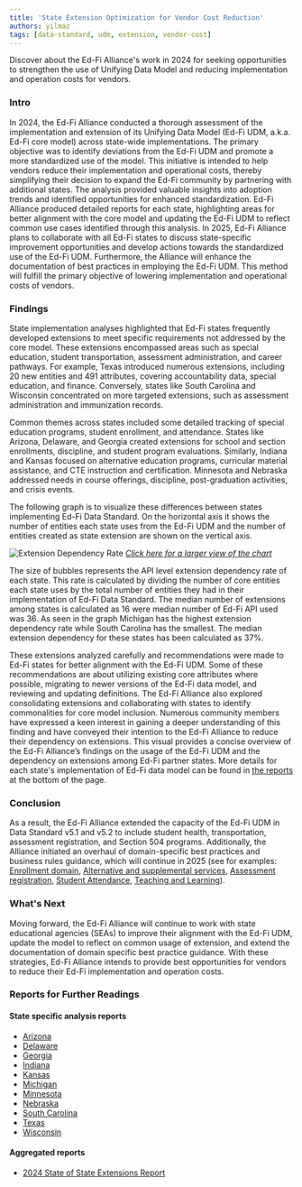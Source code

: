 ```yaml
---
title: 'State Extension Optimization for Vendor Cost Reduction'
authors: yilmaz
tags: [data-standard, udm, extension, vendor-cost]
---
```


Discover about the Ed-Fi Alliance's work in 2024 for seeking opportunities to strengthen the use of Unifying Data Model and reducing implementation and operation costs for vendors.

<!-- truncate -->

### Intro

In 2024, the Ed-Fi Alliance conducted a thorough assessment of the implementation and extension of its Unifying Data Model (Ed-Fi UDM, a.k.a. Ed-Fi core model) across state-wide implementations. The primary objective was to identify deviations from the Ed-Fi UDM and promote a more standardized use of the model. This initiative is intended to help vendors reduce their implementation and operational costs, thereby simplifying their decision to expand the Ed-Fi community by partnering with additional states. The analysis provided valuable insights into adoption trends and identified opportunities for enhanced standardization. Ed-Fi Alliance produced detailed reports for each state, highlighting areas for better alignment with the core model and updating the Ed-Fi UDM to reflect common use cases identified through this analysis. In 2025, Ed-Fi Alliance plans to collaborate with all Ed-Fi states to discuss state-specific improvement opportunities and develop actions towards the standardized use of the Ed-Fi UDM. Furthermore, the Alliance will enhance the documentation of best practices in employing the Ed-Fi UDM. This method will fulfill the primary objective of lowering implementation and operational costs of vendors.

### Findings

State implementation analyses highlighted that Ed-Fi states frequently developed extensions to meet specific requirements not addressed by the core model. These extensions encompassed areas such as special education, student transportation, assessment administration, and career pathways. For example, Texas introduced numerous extensions, including 20 new entities and 491 attributes, covering accountability data, special education, and finance. Conversely, states like South Carolina and Wisconsin concentrated on more targeted extensions, such as assessment administration and immunization records.

Common themes across states included some detailed tracking of special education programs, student enrollment, and attendance. States like Arizona, Delaware, and Georgia created extensions for school and section enrollments, discipline, and student program evaluations. Similarly, Indiana and Kansas focused on alternative education programs, curricular material assistance, and CTE instruction and certification. Minnesota and Nebraska addressed needs in course offerings, discipline, post-graduation activities, and crisis events.

The following graph is to visualize these differences between states implementing Ed-Fi Data Standard. On the horizontal axis it shows the number of entities each state uses from the Ed-Fi UDM and the number of entities created as state extension are shown on the vertical axis.

![Extension Dependency Rate](https://edfidocs.blob.core.windows.net/$web/assets/dev-blog/2024-state-extension-analysis/DevBlog_2024StateExtensionAnalysis_DependencyRate.jpg)
[_Click here for a larger view of the chart_](https://edfidocs.blob.core.windows.net/$web/assets/dev-blog/2024-state-extension-analysis/DevBlog_2024StateExtensionAnalysis_DependencyRate.jpg)

The size of bubbles represents the API level extension dependency rate of each state. This rate is calculated by dividing the number of core entities each state uses by the total number of entities they had in their implementation of Ed-Fi Data Standard. The median number of extensions among states is calculated as 16 were median number of Ed-Fi API used was 36. As seen in the graph Michigan has the highest extension dependency rate while South Carolina has the smallest. The median extension dependency for these states has been calculated as 37%.

These extensions analyzed carefully and recommendations were made to Ed-Fi states for better alignment with the Ed-Fi UDM. Some of these recommendations are about utilizing existing core attributes where possible, migrating to newer versions of the Ed-Fi data model, and reviewing and updating definitions. The Ed-Fi Alliance also explored consolidating extensions and collaborating with states to identify commonalities for core model inclusion. Numerous community members have expressed a keen interest in gaining a deeper understanding of this finding and have conveyed their intention to the Ed-Fi Alliance to reduce their dependency on extensions. This visual provides a concise overview of the Ed-Fi Alliance’s findings on the usage of the Ed-Fi UDM and the dependency on extensions among Ed-Fi partner states. More details for each state's implementation of Ed-Fi data model can be found in [the reports](/blog/2025/02/28/#reports-for-further-readings) at the bottom of the page.

### Conclusion

As a result, the Ed-Fi Alliance extended the capacity of the Ed-Fi UDM in Data Standard v5.1 and v5.2 to include student health, transportation, assessment registration, and Section 504 programs. Additionally, the Alliance initiated an overhaul of domain-specific best practices and business rules guidance, which will continue in 2025 (see for examples: [Enrollment domain](/reference/data-exchange/data-standard/model-reference/enrollment-domain/best-practices), [Alternative and supplemental services](/reference/data-exchange/data-standard/model-reference/alternative-and-supplemental-services-domain/best-practices), [Assessment registration](/reference/data-exchange/data-standard/model-reference/assessment-registration-domain/best-practices), [Student Attendance](/reference/data-exchange/data-standard/model-reference/student-attendance-domain/best-practices-and-use-cases/), [Teaching and Learning](https://docs.ed-fi.org/reference/data-exchange/data-standard/model-reference/teaching-and-learning-domain/best-practices)).

### What's Next

Moving forward, the Ed-Fi Alliance will continue to work with state educational agencies (SEAs) to improve their alignment with the Ed-Fi UDM, update the model to reflect on common usage of extension, and extend the documentation of domain specific best practice guidance. With these strategies, Ed-Fi Alliance intends to provide best opportunities for vendors to reduce their Ed-Fi implementation and operation costs.

### Reports for Further Readings

#### State specific analysis reports

* [Arizona](https://edfidocs.blob.core.windows.net/$web/assets/dev-blog/2024-state-extension-analysis/StateExtensionsAnalysis_AZ.pdf)
* [Delaware](https://edfidocs.blob.core.windows.net/$web/assets/dev-blog/2024-state-extension-analysis/StateExtensionsAnalysis_DE.pdf)
* [Georgia](https://edfidocs.blob.core.windows.net/$web/assets/dev-blog/2024-state-extension-analysis/StateExtensionsAnalysis_GA.pdf)
* [Indiana](https://edfidocs.blob.core.windows.net/$web/assets/dev-blog/2024-state-extension-analysis/StateExtensionsAnalysis_IN.pdf)
* [Kansas](https://edfidocs.blob.core.windows.net/$web/assets/dev-blog/2024-state-extension-analysis/StateExtensionsAnalysis_KS.pdf)
* [Michigan](https://edfidocs.blob.core.windows.net/$web/assets/dev-blog/2024-state-extension-analysis/StateExtensionsAnalysis_MI.pdf)
* [Minnesota](https://edfidocs.blob.core.windows.net/$web/assets/dev-blog/2024-state-extension-analysis/StateExtensionsAnalysis_MN.pdf)
* [Nebraska](https://edfidocs.blob.core.windows.net/$web/assets/dev-blog/2024-state-extension-analysis/StateExtensionsAnalysis_NE.pdf)
* [South Carolina](https://edfidocs.blob.core.windows.net/$web/assets/dev-blog/2024-state-extension-analysis/StateExtensionsAnalysis_SC.pdf)
* [Texas](https://edfidocs.blob.core.windows.net/$web/assets/dev-blog/2024-state-extension-analysis/StateExtensionsAnalysis_TX.pdf)
* [Wisconsin](https://edfidocs.blob.core.windows.net/$web/assets/dev-blog/2024-state-extension-analysis/StateExtensionsAnalysis_WI.pdf)

#### Aggregated reports

* [2024 State of State Extensions Report](https://edfi.atlassian.net/wiki/x/RgBHJg)
  <!-- Safe to keep as a link to Confluence -->
